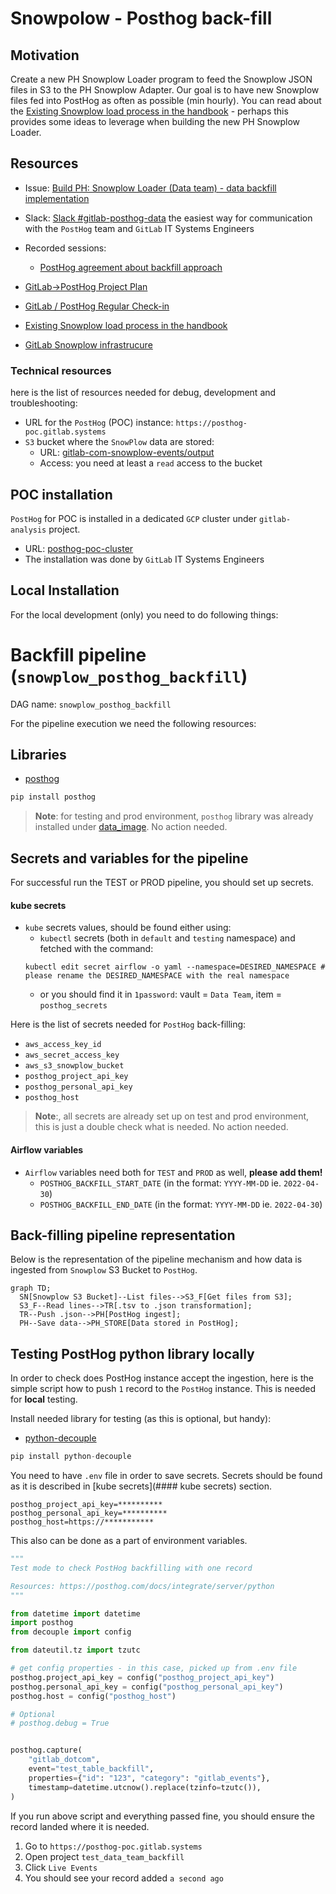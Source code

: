 # Snowpolow - Posthog back-fill

## Motivation 

Create a new PH Snowplow Loader program to feed the Snowplow JSON files in S3 to the PH Snowplow Adapter.
Our goal is to have new Snowplow files fed into PostHog as often as possible (min hourly). 
You can read about the [Existing Snowplow load process in the handbook](https://about.gitlab.com/handbook/business-technology/data-team/platform/snowplow/) - perhaps this provides some ideas to leverage when building the new PH Snowplow Loader.

## Resources 

* Issue: [Build PH: Snowplow Loader (Data team) - data backfill implementation](https://gitlab.com/gitlab-data/analytics/-/issues/13055)
* Slack: [Slack #gitlab-posthog-data](https://gitlab.slack.com/archives/C02QQGGG6FJ/p1654690509663749?thread_ts=1654635836.118379&cid=C02QQGGG6FJ) the easiest way for communication with the `PostHog` team and `GitLab` IT Systems Engineers
* Recorded sessions:
    * [PostHog agreement about backfill approach](https://www.youtube.com/watch?v=k-a5a1tybWM) 

* [GitLab->PostHog Project Plan](https://docs.google.com/spreadsheets/d/1zsm-vGz1cuwO0x-5HH0grpP6Oj3c_Y6trED6A11ipDY/edit#gid=0)
* [GitLab / PostHog Regular Check-in](https://docs.google.com/document/d/1mSzO7bdJwGP2OHz7Xig1u7ZwdkqiyjhQO3v632md5nE/edit#)
* [Existing Snowplow load process in the handbook](https://about.gitlab.com/handbook/business-technology/data-team/platform/snowplow/)
* [GitLab Snowplow infrastrucure](https://docs.gitlab.com/ee/development/snowplow/infrastructure.html)


### Technical resources 

here is the list of resources needed for debug, development and troubleshooting:
* URL for the `PostHog` (POC) instance: `https://posthog-poc.gitlab.systems`
* `S3` bucket where the `SnowPlow` data are stored: 
    * URL: [gitlab-com-snowplow-events/output](https://s3.console.aws.amazon.com/s3/buckets/gitlab-com-snowplow-events?region=us-east-1&prefix=output/&showversions=false)
    * Access: you need at least a `read` access to the bucket

## POC installation

`PostHog` for POC is installed in a dedicated `GCP` cluster under `gitlab-analysis` project.
* URL: [posthog-poc-cluster](https://console.cloud.google.com/kubernetes/clusters/details/us-west1-c/posthog-poc-cluster/details?project=gitlab-analysis)
* The installation was done by `GitLab` IT Systems Engineers

## Local Installation

For the local development (only) you need to do following things:

# Backfill pipeline (`snowplow_posthog_backfill`)

DAG name: `snowplow_posthog_backfill`

For the pipeline execution we need the following resources:

## Libraries

* [posthog](https://posthog.com/docs/integrate/server/python)
```bash
pip install posthog
```
    
> **Note**: for testing and prod environment, `posthog` library was already installed under [data_image](https://gitlab.com/gitlab-data/data-image/-/blob/master/data_image/requirements.txt#L29). No action needed.
   
## Secrets and variables for the pipeline

For successful run the TEST or PROD pipeline, you should set up secrets.

#### kube secrets 
* `kube` secrets values, should be found either using:
    * `kubectl` secrets (both in `default` and `testing` namespace) and fetched with the command:
    ```
    kubectl edit secret airflow -o yaml --namespace=DESIRED_NAMESPACE # please rename the DESIRED_NAMESPACE with the real namespace
    ```
    * or you should find it in `1password`: vault = `Data Team`, item = `posthog_secrets`

Here is the list of secrets needed for `PostHog` back-filling:
* `aws_access_key_id`
* `aws_secret_access_key`
* `aws_s3_snowplow_bucket`
* `posthog_project_api_key`
* `posthog_personal_api_key `
* `posthog_host`

> **Note**:, all secrets are already set up on test and prod environment, this is just a double check what is needed. No action needed.

#### Airflow variables

* `Airflow` variables need both for `TEST` and `PROD` as well, **please add them!**
    * `POSTHOG_BACKFILL_START_DATE` (in the format: `YYYY-MM-DD` ie. `2022-04-30`)
    * `POSTHOG_BACKFILL_END_DATE` (in the format: `YYYY-MM-DD` ie. `2022-04-30`) 

## Back-filling pipeline representation

Below is the representation of the pipeline mechanism and how data is ingested from `Snowplow` S3 Bucket to `PostHog`.

```mermaid
graph TD;
  SN[Snowplow S3 Bucket]--List files-->S3_F[Get files from S3];
  S3_F--Read lines-->TR[.tsv to .json transformation];
  TR--Push .json-->PH[PostHog ingest];
  PH--Save data-->PH_STORE[Data stored in PostHog];
```


## Testing PostHog python library locally

In order to check does PostHog instance accept the ingestion, here is the simple script how to push `1` record to the `PostHog` instance.
This is needed for **local** testing. 

Install needed library for testing (as this is optional, but handy):
* [python-decouple](https://pypi.org/project/python-decouple/)

```python
pip install python-decouple
```

You need to have `.env` file in order to save secrets. Secrets should be found as it is described in [kube secrets](#### kube secrets) section.  
```dotenv
posthog_project_api_key=**********
posthog_personal_api_key=**********
posthog_host=https://***********
```

This also can be done as a part of environment variables.

```python
"""
Test mode to check PostHog backfilling with one record

Resources: https://posthog.com/docs/integrate/server/python
"""

from datetime import datetime
import posthog
from decouple import config

from dateutil.tz import tzutc

# get config properties - in this case, picked up from .env file
posthog.project_api_key = config("posthog_project_api_key")
posthog.personal_api_key = config("posthog_personal_api_key")
posthog.host = config("posthog_host")

# Optional
# posthog.debug = True


posthog.capture(
    "gitlab_dotcom",
    event="test_table_backfill",
    properties={"id": "123", "category": "gitlab_events"},
    timestamp=datetime.utcnow().replace(tzinfo=tzutc()),
)

```

If you run above script and everything passed fine, you should ensure the record landed where it is needed.
1. Go to `https://posthog-poc.gitlab.systems`
2. Open project `test_data_team_backfill`
3. Click `Live Events`
4. You should see your record added `a second ago`
